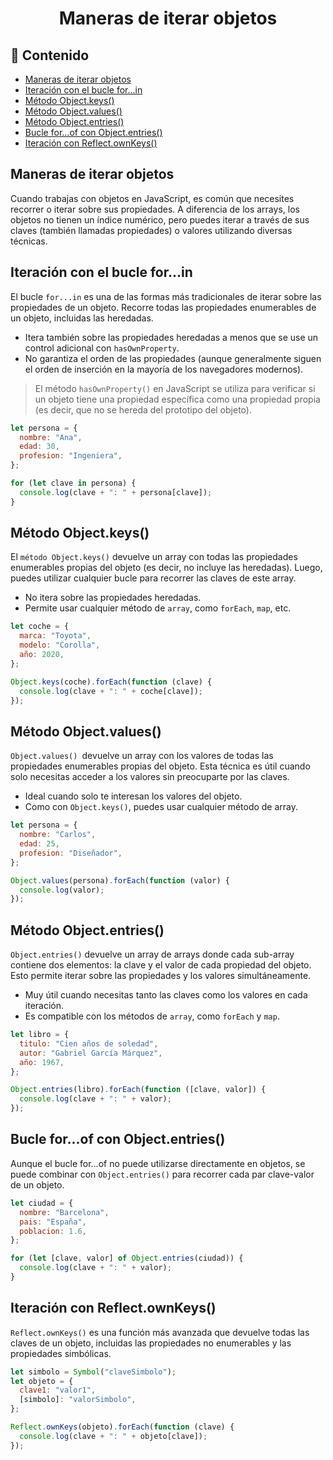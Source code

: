 <h1 align='center'>Maneras de iterar objetos</h1>

<h2>📑 Contenido</h2>

- [Maneras de iterar objetos](#maneras-de-iterar-objetos)
- [Iteración con el bucle for...in](#iteración-con-el-bucle-forin)
- [Método Object.keys()](#método-objectkeys)
- [Método Object.values()](#método-objectvalues)
- [Método Object.entries()](#método-objectentries)
- [Bucle for...of con Object.entries()](#bucle-forof-con-objectentries)
- [Iteración con Reflect.ownKeys()](#iteración-con-reflectownkeys)

## Maneras de iterar objetos

Cuando trabajas con objetos en JavaScript, es común que necesites recorrer o iterar sobre sus propiedades. A diferencia de los arrays, los objetos no tienen un índice numérico, pero puedes iterar a través de sus claves (también llamadas propiedades) o valores utilizando diversas técnicas.

## Iteración con el bucle for...in

El bucle `for...in` es una de las formas más tradicionales de iterar sobre las propiedades de un objeto. Recorre todas las propiedades enumerables de un objeto, incluidas las heredadas.

- Itera también sobre las propiedades heredadas a menos que se use un control adicional con `hasOwnProperty`.
- No garantiza el orden de las propiedades (aunque generalmente siguen el orden de inserción en la mayoría de los navegadores modernos).

> El método `hasOwnProperty()` en JavaScript se utiliza para verificar si un objeto tiene una propiedad específica como una propiedad propia (es decir, que no se hereda del prototipo del objeto).

```js
let persona = {
  nombre: "Ana",
  edad: 30,
  profesion: "Ingeniera",
};

for (let clave in persona) {
  console.log(clave + ": " + persona[clave]);
}
```

## Método Object.keys()

El `método Object.keys()` devuelve un array con todas las propiedades enumerables propias del objeto (es decir, no incluye las heredadas). Luego, puedes utilizar cualquier bucle para recorrer las claves de este array.

- No itera sobre las propiedades heredadas.
- Permite usar cualquier método de `array`, como `forEach`, `map`, etc.

```js
let coche = {
  marca: "Toyota",
  modelo: "Corolla",
  año: 2020,
};

Object.keys(coche).forEach(function (clave) {
  console.log(clave + ": " + coche[clave]);
});
```

## Método Object.values()

`Object.values() `devuelve un array con los valores de todas las propiedades enumerables propias del objeto. Esta técnica es útil cuando solo necesitas acceder a los valores sin preocuparte por las claves.

- Ideal cuando solo te interesan los valores del objeto.
- Como con `Object.keys()`, puedes usar cualquier método de array.

```js
let persona = {
  nombre: "Carlos",
  edad: 25,
  profesion: "Diseñador",
};

Object.values(persona).forEach(function (valor) {
  console.log(valor);
});
```

## Método Object.entries()

`Object.entries()` devuelve un array de arrays donde cada sub-array contiene dos elementos: la clave y el valor de cada propiedad del objeto. Esto permite iterar sobre las propiedades y los valores simultáneamente.

- Muy útil cuando necesitas tanto las claves como los valores en cada iteración.
- Es compatible con los métodos de `array`, como `forEach` y `map`.

```js
let libro = {
  titulo: "Cien años de soledad",
  autor: "Gabriel García Márquez",
  año: 1967,
};

Object.entries(libro).forEach(function ([clave, valor]) {
  console.log(clave + ": " + valor);
});
```

## Bucle for...of con Object.entries()

Aunque el bucle for...of no puede utilizarse directamente en objetos, se puede combinar con `Object.entries()` para recorrer cada par clave-valor de un objeto.

```js
let ciudad = {
  nombre: "Barcelona",
  pais: "España",
  poblacion: 1.6,
};

for (let [clave, valor] of Object.entries(ciudad)) {
  console.log(clave + ": " + valor);
}
```

## Iteración con Reflect.ownKeys()

`Reflect.ownKeys()` es una función más avanzada que devuelve todas las claves de un objeto, incluidas las propiedades no enumerables y las propiedades simbólicas.

```js
let simbolo = Symbol("claveSimbolo");
let objeto = {
  clave1: "valor1",
  [simbolo]: "valorSimbolo",
};

Reflect.ownKeys(objeto).forEach(function (clave) {
  console.log(clave + ": " + objeto[clave]);
});
```
